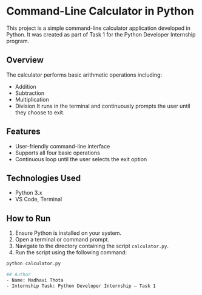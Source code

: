 # Command-Line Calculator in Python

This project is a simple command-line calculator application developed in Python. It was created as part of Task 1 for the Python Developer Internship program.

## Overview
The calculator performs basic arithmetic operations including:
- Addition
- Subtraction
- Multiplication
- Division
It runs in the terminal and continuously prompts the user until they choose to exit.

## Features
- User-friendly command-line interface
- Supports all four basic operations
- Continuous loop until the user selects the exit option

## Technologies Used
- Python 3.x
- VS Code, Terminal

## How to Run
1. Ensure Python is installed on your system.
2. Open a terminal or command prompt.
3. Navigate to the directory containing the script `calculator.py`.
4. Run the script using the following command:

```bash
python calculator.py

## Author
- Name: Madhavi Thota  
- Internship Task: Python Developer Internship — Task 1


